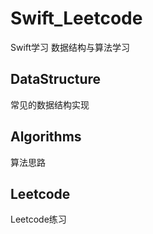 # Swift_Leetcode
Swift学习
数据结构与算法学习

## DataStructure
常见的数据结构实现

## Algorithms
算法思路

## Leetcode

Leetcode练习

